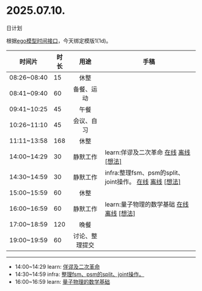 # 2025.07.10.
日计划

根据[ego模型时间接口](https://gitee.com/hyg/blog/blob/master/timeflow.md)，今天绑定模版1(1d)。

| 时间片 | 时长 | 用途 | 手稿 |
| --- | --- | :---: | --- |
| 08:26~08:40 | 15 | 休整 |  |
| 08:41~09:40 | 60 | 备餐、运动 |  |
| 09:41~10:25 | 45 | 午餐 |  |
| 10:26~11:10 | 45 | 会议、自习 |  |
| 11:11~13:58 | 168 | 休整 |  |
| 14:00~14:29 | 30 | 静默工作 | learn:佯谬及二次革命 [在线](http://simp.ly/p/8t3vlk) [离线](../../draft/2025/20250710140000.md) <a href="mailto:huangyg@mars22.com?subject=关于2025.07.10.[learn:佯谬及二次革命]任务&body=日期: 20250710%0D%0A序号: 5%0D%0A手稿:../../draft/2025/20250710140000.md%0D%0A---请勿修改邮件主题及以上内容 从下一行开始写您的想法---%0D%0A">[想法]</a> |
| 14:30~14:59 | 30 | 静默工作 | infra:整理fsm、psm的split、joint操作。 [在线](http://simp.ly/p/5k9gJy) [离线](../../draft/2025/20250710143000.md) <a href="mailto:huangyg@mars22.com?subject=关于2025.07.10.[infra:整理fsm、psm的split、joint操作。]任务&body=日期: 20250710%0D%0A序号: 6%0D%0A手稿:../../draft/2025/20250710143000.md%0D%0A---请勿修改邮件主题及以上内容 从下一行开始写您的想法---%0D%0A">[想法]</a> |
| 15:00~15:59 | 60 | 休整 |  |
| 16:00~16:59 | 60 | 静默工作 | learn:量子物理的数学基础 [在线](http://simp.ly/p/4QDThK) [离线](../../draft/2025/20250710160000.md) <a href="mailto:huangyg@mars22.com?subject=关于2025.07.10.[learn:量子物理的数学基础]任务&body=日期: 20250710%0D%0A序号: 8%0D%0A手稿:../../draft/2025/20250710160000.md%0D%0A---请勿修改邮件主题及以上内容 从下一行开始写您的想法---%0D%0A">[想法]</a> |
| 17:00~18:59 | 120 | 晚餐 |  |
| 19:00~19:59 | 60 | 讨论、整理提交 |  |

---

- 14:00~14:29	learn: [佯谬及二次革命](../../draft/2025/20250710.01.md)
- 14:30~14:59	infra: [整理fsm、psm的split、joint操作。](../../draft/2025/20250710.02.md)
- 16:00~16:59	learn: [量子物理的数学基础](../../draft/2025/20250710.03.md)
